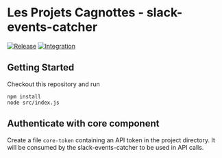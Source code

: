 # Les Projets Cagnottes - slack-events-catcher

[![Release](https://github.com/les-projets-cagnottes/slack-events-catcher/workflows/Release/badge.svg)](https://github.com/les-projets-cagnottes/slack-events-catcher/actions?query=workflow%3ARelease)
[![Integration](https://github.com/les-projets-cagnottes/slack-events-catcher/workflows/Integration/badge.svg)](https://github.com/les-projets-cagnottes/slack-events-catcher/actions?query=workflow%3AIntegration) 

## Getting Started

Checkout this repository and run

```
npm install
node src/index.js
```

## Authenticate with core component

Create a file `core-token` containing an API token in the project directory. It will be consumed by the slack-events-catcher to be used in API calls.
